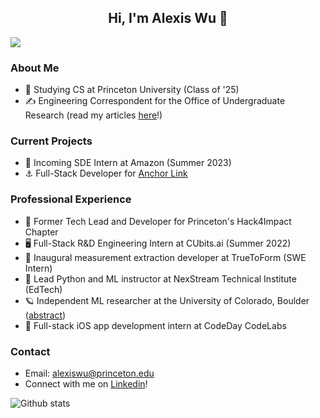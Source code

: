 <div> 
  <h2 align="center"> Hi, I'm Alexis Wu 👋 </h2> 
</div>

![](https://komarev.com/ghpvc/?username=alexisjwu&color=blueviolet&style=flat)

### About Me
* 🐅  Studying CS at Princeton University (Class of '25)
* ✍️  Engineering Correspondent for the Office of Undergraduate Research (read my articles [here](https://pcur.princeton.edu/author/alexis-wu/)!)

### Current Projects
* :star2: Incoming SDE Intern at Amazon (Summer 2023)
* ⚓ Full-Stack Developer for [Anchor Link](https://anchorlink.onrender.com/) 

### Professional Experience
* 🌲  Former Tech Lead and Developer for Princeton's Hack4Impact Chapter
* 🖥️  Full-Stack R&D Engineering Intern at CUbits.ai (Summer 2022)
* 👕 Inaugural measurement extraction developer at TrueToForm (SWE Intern)
* 📖 Lead Python and ML instructor at NexStream Technical Institute (EdTech)
* 🪐 Independent ML researcher at the University of Colorado, Boulder ([abstract](https://www.ion.org/publications/abstract.cfm?articleID=17855))
* 📱 Full-stack iOS app development intern at CodeDay CodeLabs

### Contact
* Email: alexiswu@princeton.edu
* Connect with me on [Linkedin](http://linkedin.com/in/alexisjwu)!

![Github stats](https://github-readme-stats.vercel.app/api?username=alexisjwu&theme=midnight-purple&show_icons=true&count_private=true&hide=,issues)
